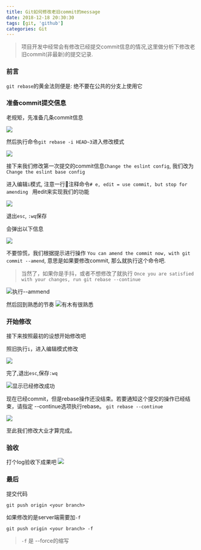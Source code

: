 ```yaml
---
title: Git如何修改老旧commit的message
date: 2018-12-18 20:30:30
tags: [git, 'github']
categories: Git
---
```


> 项目开发中经常会有修改已经提交commit信息的情况,这里做分析下修改老旧commit(非最新)的提交记录.

### 前言

`git rebase`的黄金法则便是: 绝不要在公共的分支上使用它

### 准备commit提交信息

老规矩，先准备几条commit信息

![](http://loadingmore-1254319003.coscd.myqcloud.com/edit-old0.png)

然后执行命令`git rebase -i HEAD~3`进入修改模式

![](http://loadingmore-1254319003.coscd.myqcloud.com/edit-old1.png)

接下来我们修改第一次提交的commit信息`Change the eslint config`, 我们改为`Change the eslint base config`

进入编辑`i`模式, 注意一行注释命令`# e, edit = use commit, but stop for amending
` 用edit来实现我们的功能

![](http://loadingmore-1254319003.coscd.myqcloud.com/edit-old2.png)

退出`esc`, `:wq`保存

会弹出以下信息

![](http://loadingmore-1254319003.coscd.myqcloud.com/edit-old3.png)

不要惊慌，我们根据提示进行操作
`You can amend the commit now, with git commit --amend`, 意思是如果要修改commit, 那么就执行这个命令吧.

> 当然了，如果你是手抖，或者不想修改了就执行 `Once you are satisfied with your changes, run git rebase --continue`

![执行--ammend](http://loadingmore-1254319003.coscd.myqcloud.com/edit-old4.png)

然后回到熟悉的节奏
![有木有很熟悉](http://loadingmore-1254319003.coscd.myqcloud.com/edit-old5.png)

### 开始修改
接下来按照最初的设想开始修改吧

照旧执行`i`，进入编辑模式修改

![](http://loadingmore-1254319003.coscd.myqcloud.com/edit-old6.png)

完了,退出`esc`,保存`:wq`

![显示已经修改成功](http://loadingmore-1254319003.coscd.myqcloud.com/edit-old7.png)

现在已经commit，但是rebase操作还没结束。若要通知这个提交的操作已经结束，请指定 --continue选项执行rebase。
`git rebase --continue`

![](http://loadingmore-1254319003.coscd.myqcloud.com/edit-old8.png)

至此我们修改大业才算完成。

### 验收
打个log验收下成果吧
![](http://loadingmore-1254319003.coscd.myqcloud.com/edit-old9.png)


### 最后

提交代码

`git push origin <your branch>`

如果修改的是server端需要加`-f`

`git push origin <your branch> -f`

> `-f` 是 --force的缩写




